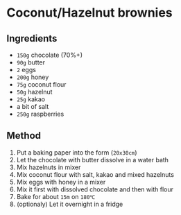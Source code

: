 # Coconut/Hazelnut brownies

## Ingredients

- `150g` chocolate (70%+)
- `90g` butter
- `2` eggs
- `200g` honey
- `75g` coconut flour
- `50g` hazelnut
- `25g` kakao
- a bit of salt
- `250g` raspberries

## Method

1. Put a baking paper into the form (`20x30cm`)
2. Let the chocolate with butter dissolve in a water bath
3. Mix hazelnuts in mixer
4. Mix coconut flour with salt, kakao and mixed hazelnuts
5. Mix eggs with honey in a mixer
6. Mix it first with dissolved chocolate and then with flour
7. Bake for about `15m` on `180℃`
8. (optionaly) Let it overnight in a fridge
